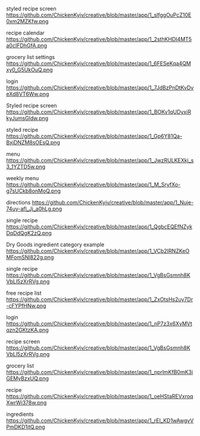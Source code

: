 

styled recipe screen
https://github.com/ChickenKyiv/creative/blob/master/app/1_slfggOuPcZ10E0xm2MZKfw.png

recipe calendar
https://github.com/ChickenKyiv/creative/blob/master/app/1_2sthKHDI4MT5a0cIFDhGfA.png

grocery list settings
https://github.com/ChickenKyiv/creative/blob/master/app/1_6FESeKqa4QMxy0_G5UkOuQ.png

login
https://github.com/ChickenKyiv/creative/blob/master/app/1_7JdBzPnDtKvDveXd8VT6Ww.png

Styled recipe screen
https://github.com/ChickenKyiv/creative/blob/master/app/1_BOKv1qUDyxiRkyJumsGldw.png

styled recipe
https://github.com/ChickenKyiv/creative/blob/master/app/1_Gp6Y81Qa-BxjDNZM8sOEsQ.png

menu
https://github.com/ChickenKyiv/creative/blob/master/app/1_JwzRULKEXkj_s3_1YZTD5w.png

weekly menu
https://github.com/ChickenKyiv/creative/blob/master/app/1_M_SryfXo-g7sUCkb8onMoQ.png

directions
https://github.com/ChickenKyiv/creative/blob/master/app/1_Nuje-74uy-afl_Jj_a0hLg.png

single recipe
https://github.com/ChickenKyiv/creative/blob/master/app/1_QgbcEQEfNZykDqDdQgK2zQ.png

Dry Goods ingredient category example
https://github.com/ChickenKyiv/creative/blob/master/app/1_VCb2IRNZKeOMFomSNl822g.png

single recipe
https://github.com/ChickenKyiv/creative/blob/master/app/1_VgBsGsmnh8KVbLl5zXrRVg.png

free recipe list
https://github.com/ChickenKyiv/creative/blob/master/app/1_ZxOtsHs2uy7Dr-cFYPfHNw.png

login
https://github.com/ChickenKyiv/creative/blob/master/app/1_nP7z3x6XyMVtqzn2GKtzKA.png

recipe screen
https://github.com/ChickenKyiv/creative/blob/master/app/1_VgBsGsmnh8KVbLl5zXrRVg.png

grocery list
https://github.com/ChickenKyiv/creative/blob/master/app/1_nprlmKfB0mK3iGEMyBzxUQ.png

recipe
https://github.com/ChickenKyiv/creative/blob/master/app/1_oeHStaREVxroqXwrWi378w.png


ingredients
https://github.com/ChickenKyiv/creative/blob/master/app/1_rEI_KD1wAwgyVPmDKD1jtQ.png
